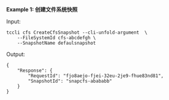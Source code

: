 **Example 1: 创建文件系统快照**



Input: 

```
tccli cfs CreateCfsSnapshot --cli-unfold-argument  \
    --FileSystemId cfs-abcdefgh \
    --SnapshotName defaulsnapshot
```

Output: 
```
{
    "Response": {
        "RequestId": "fjo8aejo-fjei-32eu-2je9-fhue83nd81",
        "SnapshotId": "snapcfs-abababb"
    }
}
```

